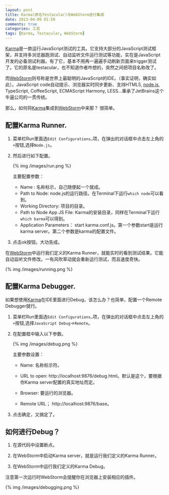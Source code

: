 ```yaml
---
layout: post
title: Karma(原名Testacular)与WebStorm进行集成
date: 2013-04-09 01:59
comments: true
categories: 工具
tags: [Karma, Testacular, WebStorm]
---
```



[Karma]是一款运行JavaScript测试的工具。它支持大部分的JavaScript测试框架，并支持多浏览器跑测试、自动监听文件运行测试等功能，实在是JavaScript开发的必备测试利器。有了它，基本不用再一遍遍手动刷新页面来trigger测试了。它的原名是testacular，也不知道作者咋想的，突然之间把项目名称改了。

而[WebStorm]则号称是世界上最聪明的JavaScript的IDE。（事实证明，确实如此）。JavaScript code自动提示、浏览器实时同步更新、支持HTML5, [node.js], TypeScript, CoffeeScript, ECMAScript Harmony, LESS…秉承了JetBrains这个牛逼公司的一贯传统。

<!-- more -->

那么，如何将[Karma]集成到[WebStorm]中来那？ 很简单。

## 配置Karma Runner.

1. 菜单栏Run里面选`Edit Configurations…`项，在弹出的对话框中点击左上角的`+`按钮,选择`Node.js`。


2. 然后进行如下配置。


	{% img /images/run.png %}



	主要配置参数：

	* Name : 名称标示，自己随便起一个就成。
	* Path to Node: node.js的运行路径。在Terminal下运行`which node`可以看到。
	* Working Directory: 项目的目录。
	* Path to Node App JS File: Karma的安装目录，同样在Terminal下运行`which karma`可以得到。
	* Application Parameters： start karma.conf.js。第一个参数start是运行karma server。第二个参数是karma的配置文件。

3. 点击ok按钮。大功告成。

在[WebStorm]中运行我们定义的Karma Runner，就能实时的看到测试结果。它能自动监听文件修改。一有风吹草动就会重新运行测试，而且速度奇快。


{% img /images/running.png %}


## 配置Karma Debugger.

如果想使用[Karma]在IDE里面进行Debug，该怎么办？也简单，配置一个Remote Debugger就行。

1. 菜单栏Run里面选`Edit Configurations…`项，在弹出的对话框中点击左上角的`+`按钮,选择`JavaScript Debug`->`Remote`。


2. 在配置框中输入以下参数。


	{% img /images/debug.png %}


	主要参数设置：

	* Name: 名称标示符。

	* URL to open:  http://localhost:9876/debug.html。默认是这个，要根据你Karma server配置的真实地址而定。

	* Browser: 要运行的浏览器。

	* Remote URL； http://localhost:9876/base。

3. 点击确定，又搞定了。

## 如何进行Debug？

1. 在源代码中设置断点。

2. 在WebStorm中启动Karma server，就是运行我们定义的Karma Runner。

3. 在WebStorm中运行我们定义的Karma Debug。

注意第一次运行时WebStorm会提醒你在浏览器上安装相应的插件。


{% img /images/debugging.png %}


[Karma]: http://karma-runner.github.io/0.8/index.html
[WebStorm]:http://www.jetbrains.com/webstorm/
[node.js]:http://nodejs.org/
